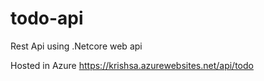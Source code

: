 # todo-api
Rest Api using .Netcore web api

Hosted in Azure
https://krishsa.azurewebsites.net/api/todo
